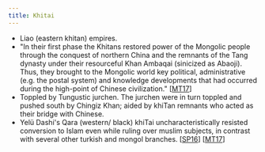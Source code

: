 ```yaml
---
title: Khitai
---
```


- Liao (eastern khitan) empires. 
- "In their first phase the Khitans restored power of the Mongolic people through the conquest of northern China and the remnants of the Tang dynasty under their resourceful Khan Ambaqai (sinicized as Abaoji). Thus, they brought to the Mongolic world key political, administrative (e.g. the postal system) and knowledge developments that had occurred during the high-point of Chinese civilization." \[[MT17](https://manasataramgini.wordpress.com/2017/07/30/mongolica-chingiz-khan-and-the-rest/)\]
- Toppled by Tungustic jurchen. The jurchen were in turn toppled and pushed south by Chingiz Khan; aided by khiTan remnants who acted as their bridge with Chinese.
- Yelü Dashi's Qara (western/ black) khiTai uncharacteristically resisted conversion to Islam even while ruling over muslim subjects, in contrast with several other turkish and mongol branches. \[[SP16](https://twitter.com/Rjrasva/status/725049903102197761)\] \[[MT17](https://manasataramgini.wordpress.com/2017/07/30/mongolica-chingiz-khan-and-the-rest/)\]
